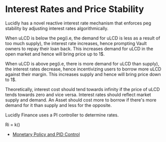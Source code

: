 # Interest Rates and Price Stability

Lucidly has a novel reactive interest rate mechanism that enforces peg stability by adjusting interest rates algorithmically.

When uLCD is below the peg(i.e, the demand for uLCD is less as a result of too much supply), the interest rate increases, hence prompting Vault owners to repay their loan back. This increases demand for uLCD in the open market and hence will bring price up to 1$.

When uLCD is above peg(i.e, there is more demand for uLCD than supply), the interest rates decrease, hence incentivizing users to borrow more uLCD against their margin. This increases supply and hence will bring price down to 1$.

Theoretically, interest cost should tend towards infinity if the price of uLCD tends towards zero and vice versa. Interest rates should reflect market supply and demand. An Asset should cost more to borrow if there's more demand for it than supply and less for the opposite.

Lucidly Finance uses a PI controller to determine rates.

Ri = k() 

- [Monetary Policy and PID Control](https://www.imfs-frankfurt.de/fileadmin/user_upload/Events_2018/MMCI_Conference/Papers/09-Raymond_Hawkins-Monetary_Policy_and_PID_Control.pdf)